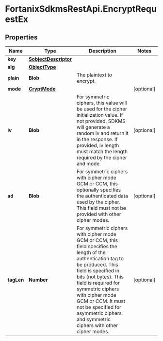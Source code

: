 # FortanixSdkmsRestApi.EncryptRequestEx

## Properties
Name | Type | Description | Notes
------------ | ------------- | ------------- | -------------
**key** | [**SobjectDescriptor**](SobjectDescriptor.md) |  | 
**alg** | [**ObjectType**](ObjectType.md) |  | 
**plain** | **Blob** | The plaintext to encrypt. | 
**mode** | [**CryptMode**](CryptMode.md) |  | [optional] 
**iv** | **Blob** | For symmetric ciphers, this value will be used for the cipher initialization value. If not provided, SDKMS will generate a random iv and return it in the response. If provided, iv length must match the length required by the cipher and mode.  | [optional] 
**ad** | **Blob** | For symmetric ciphers with cipher mode GCM or CCM, this optionally specifies the authenticated data used by the cipher. This field must not be provided with other cipher modes.  | [optional] 
**tagLen** | **Number** | For symmetric ciphers with cipher mode GCM or CCM, this field specifies the length of the authentication tag to be produced. This field is specified in bits (not bytes). This field is required for symmetric ciphers with cipher mode GCM or CCM. It must not be specified for asymmetric ciphers and symmetric ciphers with other cipher modes. | [optional] 


